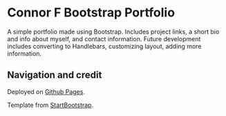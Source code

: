 # Connor F Bootstrap Portfolio

A simple portfolio made using Bootstrap. Includes project links, a short bio and info about myself, and contact information. Future development includes converting to Handlebars, customizing layout, adding more information.

## Navigation and credit

Deployed on [Github Pages](https://con0fav.github.io/ConnorF-BootstrapFolio/).

Template from [StartBootstrap](https://startbootstrap.com/theme/freelancer).
